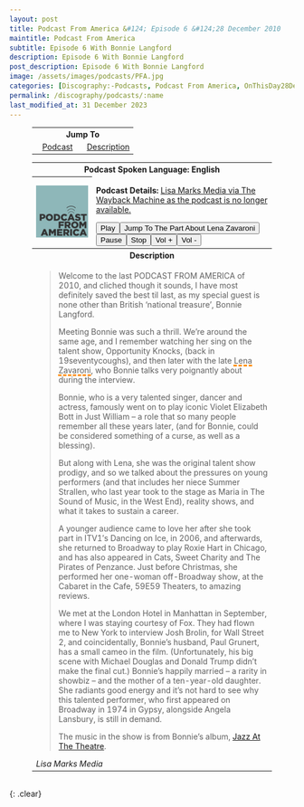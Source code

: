```yaml
---
layout: post
title: Podcast From America &#124; Episode 6 &#124;28 December 2010
maintitle: Podcast From America
subtitle: Episode 6 With Bonnie Langford
description: Episode 6 With Bonnie Langford
post_description: Episode 6 With Bonnie Langford
image: /assets/images/podcasts/PFA.jpg
categories: [Discography:-Podcasts, Podcast From America, OnThisDay28December]
permalink: /discography/podcasts/:name
last_modified_at: 31 December 2023
---
```


<figure class="fig3">
<table style="text-align:center;">
<tr><th colspan="2">Jump To</th></tr>
<tr><td style="width:50%;"><a href="#infobox1">Podcast</a></td><td style="width:50%;"><a href="#infobox2">Description</a></td></tr>
</table>
</figure>

<figure class="fig3">
<table>
<tr id="infobox1"><th colspan="2">Podcast Spoken Language: English</th></tr>
<tr>
<th style="width:25%;"><img src="/assets/images/podcasts/PFA.jpg" class="full-width" /></th>
<td style="width:75%;">
<p><strong>Podcast Details:</strong> <a href="https://web.archive.org/web/20110718074356/http://lisamarksmedia.com/?m=201012">Lisa Marks Media via The Wayback Machine as the podcast is no longer available.</a></p>
<audio id="player" src="/assets/media/podcast_from-America-episode_6-bonnie_langford.mp3" type="audio/mpeg"><p>Your browser doesn't support HTML5 audio. Here is a <a href="/assets/media/podcast_from-America-episode_6-bonnie_langford.mp3">link to the audio</a> instead.</p></audio>
<div><button onclick="document.getElementById('player').play()">Play</button><button onclick="document.getElementById('player').play(); document.getElementById('player').currentTime = 1954;">Jump To The Part About Lena Zavaroni</button><button onclick="document.getElementById('player').pause()">Pause</button><button onclick="document.getElementById('player').pause(); document.getElementById('player').currentTime = 0;">Stop</button><button onclick="document.getElementById('player').volume += 0.1">Vol +</button><button onclick="document.getElementById('player').volume -= 0.1">Vol -</button></div>
</td>
</tr>
<tr id="infobox2" class="split"><th colspan="2">Description</th></tr>
<tr>
<td colspan="2">
<blockquote>
<p>Welcome to the last PODCAST FROM AMERICA of 2010, and cliched though it sounds, I have most definitely saved the best til last, as my special guest is none other than British ‘national treasure’, Bonnie Langford.</p>
<p>Meeting Bonnie was such a thrill. We’re around the same age, and I remember watching her sing on the talent show, Opportunity Knocks, (back in 19seventycoughs), and then later with the late <span style="text-decoration: underline dashed darkorange 3px;">Lena Zavaroni</span>, who Bonnie talks very poignantly about during the interview.</p>
<p>Bonnie, who is a very talented singer, dancer and actress, famously went on to play iconic Violet Elizabeth Bott in Just William – a role that so many people remember all these years later, (and for Bonnie, could be considered something of a curse, as well as a blessing).</p>
<p>But along with Lena, she was the original talent show prodigy, and so we talked about the pressures on young performers (and that includes her niece Summer Strallen, who last year took to the stage as Maria in The Sound of Music, in the West End), reality shows, and what it takes to sustain a career.</p>
<p>A younger audience came to love her after she took part in ITV1′s Dancing on Ice, in 2006, and afterwards, she returned to Broadway to play Roxie Hart in Chicago, and has also appeared in Cats, Sweet Charity and The Pirates of Penzance. Just before Christmas, she performed her one-woman off-Broadway show, at the Cabaret in the Cafe, 59E59 Theaters, to amazing reviews.</p>
<p>We met at the London Hotel in Manhattan in September, where I was staying courtesy of Fox. They had flown me to New York to interview Josh Brolin, for Wall Street 2, and coincidentally, Bonnie’s husband, Paul Grunert, has a small cameo in the film. (Unfortunately, his big scene with Michael Douglas and Donald Trump didn’t make the final cut.) Bonnie’s happily married – a rarity in showbiz – and the mother of a ten-year-old daughter. She radiants good energy and it’s not hard to see why this talented performer, who first appeared on Broadway in 1974 in Gypsy, alongside Angela Lansbury, is still in demand.</p>
<p>The music in the show is from Bonnie’s album, <a class="external-link" href="https://www.youtube.com/watch?v=PvR5yMJ72tI">Jazz At The Theatre</a>.</p></blockquote>
<cite>Lisa Marks Media</cite>
</td></tr>
</table>
</figure>

<br />{: .clear}

<style>
#infobox2 {scroll-margin-top: -3px;}
</style>

